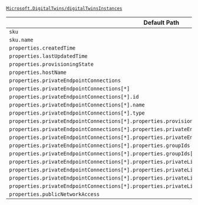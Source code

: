 [`Microsoft.DigitalTwins/digitalTwinsInstances`](https://docs.microsoft.com/en-us/azure/templates/microsoft.digitaltwins/digitaltwinsinstances)

| Default Path | Alias |
|---|---|
| `sku` | `Microsoft.DigitalTwins/digitalTwinsInstances/sku` |
| `sku.name` | `Microsoft.DigitalTwins/digitalTwinsInstances/sku.name` |
| `properties.createdTime` | `Microsoft.DigitalTwins/digitalTwinsInstances/createdTime` |
| `properties.lastUpdatedTime` | `Microsoft.DigitalTwins/digitalTwinsInstances/lastUpdatedTime` |
| `properties.provisioningState` | `Microsoft.DigitalTwins/digitalTwinsInstances/provisioningState` |
| `properties.hostName` | `Microsoft.DigitalTwins/digitalTwinsInstances/hostName` |
| `properties.privateEndpointConnections` | `Microsoft.DigitalTwins/digitalTwinsInstances/privateEndpointConnections` |
| `properties.privateEndpointConnections[*]` | `Microsoft.DigitalTwins/digitalTwinsInstances/privateEndpointConnections[*]` |
| `properties.privateEndpointConnections[*].id` | `Microsoft.DigitalTwins/digitalTwinsInstances/privateEndpointConnections[*].id` |
| `properties.privateEndpointConnections[*].name` | `Microsoft.DigitalTwins/digitalTwinsInstances/privateEndpointConnections[*].name` |
| `properties.privateEndpointConnections[*].type` | `Microsoft.DigitalTwins/digitalTwinsInstances/privateEndpointConnections[*].type` |
| `properties.privateEndpointConnections[*].properties.provisioningState` | `Microsoft.DigitalTwins/digitalTwinsInstances/privateEndpointConnections[*].provisioningState` |
| `properties.privateEndpointConnections[*].properties.privateEndpoint` | `Microsoft.DigitalTwins/digitalTwinsInstances/privateEndpointConnections[*].privateEndpoint` |
| `properties.privateEndpointConnections[*].properties.privateEndpoint.id` | `Microsoft.DigitalTwins/digitalTwinsInstances/privateEndpointConnections[*].privateEndpoint.id` |
| `properties.privateEndpointConnections[*].properties.groupIds` | `Microsoft.DigitalTwins/digitalTwinsInstances/privateEndpointConnections[*].groupIds` |
| `properties.privateEndpointConnections[*].properties.groupIds[*]` | `Microsoft.DigitalTwins/digitalTwinsInstances/privateEndpointConnections[*].groupIds[*]` |
| `properties.privateEndpointConnections[*].properties.privateLinkServiceConnectionState` | `Microsoft.DigitalTwins/digitalTwinsInstances/privateEndpointConnections[*].privateLinkServiceConnectionState` |
| `properties.privateEndpointConnections[*].properties.privateLinkServiceConnectionState.status` | `Microsoft.DigitalTwins/digitalTwinsInstances/privateEndpointConnections[*].privateLinkServiceConnectionState.status` |
| `properties.privateEndpointConnections[*].properties.privateLinkServiceConnectionState.description` | `Microsoft.DigitalTwins/digitalTwinsInstances/privateEndpointConnections[*].privateLinkServiceConnectionState.description` |
| `properties.privateEndpointConnections[*].properties.privateLinkServiceConnectionState.actionsRequired` | `Microsoft.DigitalTwins/digitalTwinsInstances/privateEndpointConnections[*].privateLinkServiceConnectionState.actionsRequired` |
| `properties.publicNetworkAccess` | `Microsoft.DigitalTwins/digitalTwinsInstances/publicNetworkAccess` |

